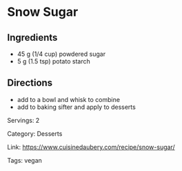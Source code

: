 # Snow Sugar

## Ingredients

- 45 g (1/4 cup) powdered sugar
- 5 g (1.5 tsp) potato starch

## Directions

- add to a bowl and whisk to combine
- add to baking sifter and apply to desserts

Servings: 2

Category: Desserts

Link: https://www.cuisinedaubery.com/recipe/snow-sugar/

Tags: vegan


